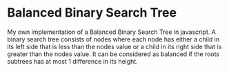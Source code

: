 # Balanced Binary Search Tree

My own implementation of a Balanced Binary Search Tree in javascript. A binary search tree consists of nodes where each node has either a child in its left side that is less than the nodes value or a child in its right side that is greater than the nodes value. It can be considered as balanced if the roots subtrees has at most 1 difference in its height.